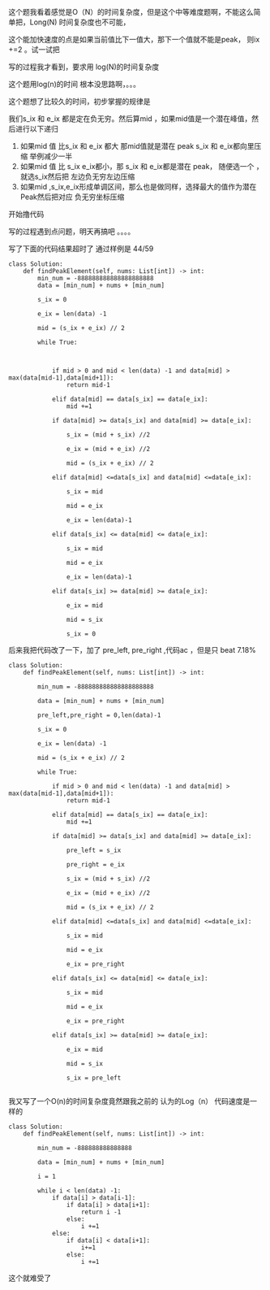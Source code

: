 
这个题我看着感觉是O（N）的时间复杂度，但是这个中等难度题啊，不能这么简单把，Long(N) 时间复杂度也不可能，

这个能加快速度的点是如果当前值比下一值大，那下一个值就不能是peak， 则ix +=2 。试一试把 

写的过程我才看到，要求用 log(N)的时间复杂度

这个题用log(n)的时间  根本没思路啊，。。。

这个题想了比较久的时间，初步掌握的规律是

我们s_ix 和 e_ix 都是定在负无穷。然后算mid ，如果mid值是一个潜在峰值，然后进行以下递归

1. 如果mid 值 比s_ix 和 e_ix 都大 那mid值就是潜在 peak s_ix 和 e_ix都向里压缩  举例减少一半
2. 如果mid 值 比 s_ix e_ix都小，那 s_ix 和 e_ix都是潜在 peak， 随便选一个  ，就选s_ix然后把 左边负无穷左边压缩
3. 如果mid ,s_ix,e_ix形成单调区间，那么也是做同样，选择最大的值作为潜在Peak然后把对应 负无穷坐标压缩

开始撸代码

写的过程遇到点问题，明天再搞吧 。。。。

写了下面的代码结果超时了 通过样例是 44/59

```
class Solution:
    def findPeakElement(self, nums: List[int]) -> int:
        min_num = -888888888888888888888
        data = [min_num] + nums + [min_num]
        
        s_ix = 0
        
        e_ix = len(data) -1
        
        mid = (s_ix + e_ix) // 2
        
        while True:
            
            
            
            if mid > 0 and mid < len(data) -1 and data[mid] > max(data[mid-1],data[mid+1]):
                return mid-1
            
            elif data[mid] == data[s_ix] == data[e_ix]:
                mid +=1
            
            if data[mid] >= data[s_ix] and data[mid] >= data[e_ix]:
                
                s_ix = (mid + s_ix) //2
                
                e_ix = (mid + e_ix) //2
                
                mid = (s_ix + e_ix) // 2
                
            elif data[mid] <=data[s_ix] and data[mid] <=data[e_ix]:
                
                s_ix = mid
                
                mid = e_ix
                
                e_ix = len(data)-1
                
            elif data[s_ix] <= data[mid] <= data[e_ix]:
                
                s_ix = mid
                
                mid = e_ix
                
                e_ix = len(data)-1
            
            elif data[s_ix] >= data[mid] >= data[e_ix]:
                
                e_ix = mid
                
                mid = s_ix
                
                s_ix = 0
```

后来我把代码改了一下，加了 pre_left, pre_right ,代码ac  ，但是只 beat 7.18%

```
class Solution:
    def findPeakElement(self, nums: List[int]) -> int:
        
        min_num = -888888888888888888888
        
        data = [min_num] + nums + [min_num]
        
        pre_left,pre_right = 0,len(data)-1
        
        s_ix = 0
        
        e_ix = len(data) -1
        
        mid = (s_ix + e_ix) // 2
        
        while True:
            
            if mid > 0 and mid < len(data) -1 and data[mid] > max(data[mid-1],data[mid+1]):
                return mid-1
            
            elif data[mid] == data[s_ix] == data[e_ix]:
                mid +=1
            
            if data[mid] >= data[s_ix] and data[mid] >= data[e_ix]:
                
                pre_left = s_ix
                
                pre_right = e_ix
                
                s_ix = (mid + s_ix) //2
                
                e_ix = (mid + e_ix) //2
                
                mid = (s_ix + e_ix) // 2
                
            elif data[mid] <=data[s_ix] and data[mid] <=data[e_ix]:
                
                s_ix = mid
                
                mid = e_ix
                
                e_ix = pre_right
                
            elif data[s_ix] <= data[mid] <= data[e_ix]:
                
                s_ix = mid
                
                mid = e_ix
                
                e_ix = pre_right
            
            elif data[s_ix] >= data[mid] >= data[e_ix]:
                
                e_ix = mid
                
                mid = s_ix
                
                s_ix = pre_left
                
```

我又写了一个O(n)的时间复杂度竟然跟我之前的 认为的Log（n） 代码速度是一样的

```
class Solution:
    def findPeakElement(self, nums: List[int]) -> int:
        
        min_num = -888888888888888
        
        data = [min_num] + nums + [min_num]
        
        i = 1
        
        while i < len(data) -1:
            if data[i] > data[i-1]:
                if data[i] > data[i+1]:
                    return i -1
                else:
                    i +=1
            else:
                if data[i] < data[i+1]:
                    i+=1
                else:
                    i +=1
```

这个就难受了